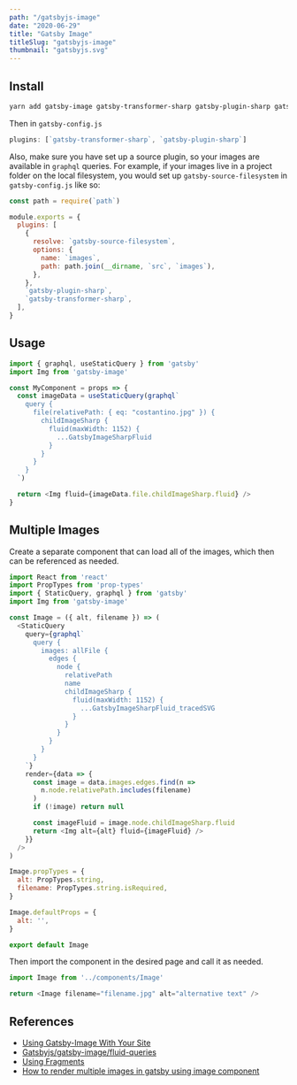 ```yaml
---
path: "/gatsbyjs-image"
date: "2020-06-29"
title: "Gatsby Image"
titleSlug: "gatsbyjs-image"
thumbnail: "gatsbyjs.svg"
---
```


## Install

```bash
yarn add gatsby-image gatsby-transformer-sharp gatsby-plugin-sharp gatsby-source-filesystem
```

Then in `gatsby-config.js`

```javascript
plugins: [`gatsby-transformer-sharp`, `gatsby-plugin-sharp`]
```

Also, make sure you have set up a source plugin, so your images are available in `graphql` queries. For example, if your images live in a project folder on the local filesystem, you would set up `gatsby-source-filesystem` in `gatsby-config.js` like so:


```javascript
const path = require(`path`)

module.exports = {
  plugins: [
    {
      resolve: `gatsby-source-filesystem`,
      options: {
        name: `images`,
        path: path.join(__dirname, `src`, `images`),
      },
    },
    `gatsby-plugin-sharp`,
    `gatsby-transformer-sharp`,
  ],
}
```

## Usage

```javascript
import { graphql, useStaticQuery } from 'gatsby'
import Img from 'gatsby-image'

const MyComponent = props => {
  const imageData = useStaticQuery(graphql`
    query {
      file(relativePath: { eq: "costantino.jpg" }) {
        childImageSharp {
          fluid(maxWidth: 1152) {
            ...GatsbyImageSharpFluid
          }
        }
      }
    }
  `)

  return <Img fluid={imageData.file.childImageSharp.fluid} />
}
```

## Multiple Images

Create a separate component that can load all of the images, which then can be referenced as needed.

```javascript
import React from 'react'
import PropTypes from 'prop-types'
import { StaticQuery, graphql } from 'gatsby'
import Img from 'gatsby-image'

const Image = ({ alt, filename }) => (
  <StaticQuery
    query={graphql`
      query {
        images: allFile {
          edges {
            node {
              relativePath
              name
              childImageSharp {
                fluid(maxWidth: 1152) {
                  ...GatsbyImageSharpFluid_tracedSVG
                }
              }
            }
          }
        }
      }
    `}
    render={data => {
      const image = data.images.edges.find(n =>
        n.node.relativePath.includes(filename)
      )
      if (!image) return null

      const imageFluid = image.node.childImageSharp.fluid
      return <Img alt={alt} fluid={imageFluid} />
    }}
  />
)

Image.propTypes = {
  alt: PropTypes.string,
  filename: PropTypes.string.isRequired,
}

Image.defaultProps = {
  alt: '',
}

export default Image
```

Then import the component in the desired page and call it as needed.

```javascript
import Image from '../components/Image'

return <Image filename="filename.jpg" alt="alternative text" />
```

## References

- [Using Gatsby-Image With Your Site](https://www.gatsbyjs.org/tutorial/gatsby-image-tutorial/#using-static-query)
- [Gatsbyjs/gatsby-image/fluid-queries](https://www.gatsbyjs.org/packages/gatsby-image/#fluid-queries)
- [Using Fragments](https://www.gatsbyjs.org/docs/working-with-images/)
- [How to render multiple images in gatsby using image component](https://criscodes.hashnode.dev/how-to-render-multiple-images-in-gatsby-using-image-component-cjxoowlou000pfms1o91x71ts)
